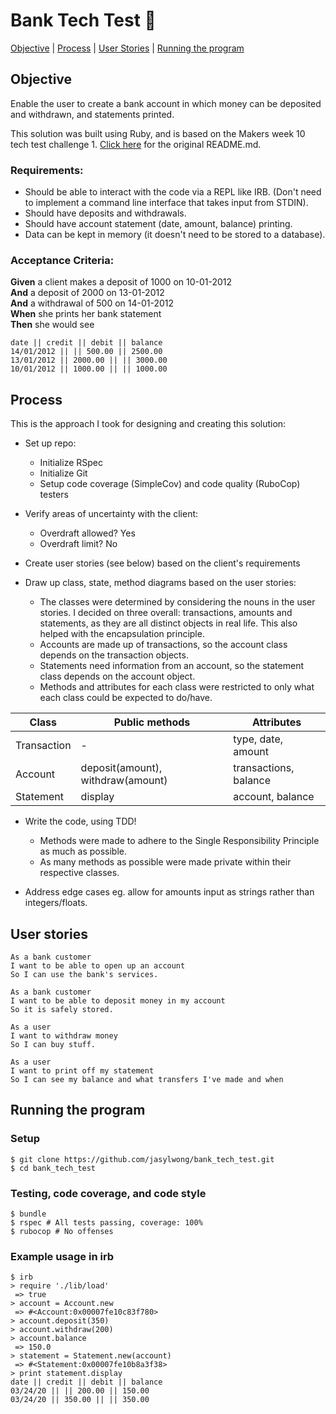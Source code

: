 # Bank Tech Test 🏦

[Objective](#Objective) | [Process](#process) | [User Stories](#user_stories) | [Running the program](#running_the_program)

## Objective

Enable the user to create a bank account in which money can be deposited and withdrawn, and statements
printed.

This solution was built using Ruby, and is based on the Makers week 10 tech test challenge 1. [Click here](https://github.com/makersacademy/course/blob/master/individual_challenges/bank_tech_test.md) for the original README.md.

### Requirements:
- Should be able to interact with the code via a REPL like IRB. (Don't need to implement a command line interface that takes input from STDIN).
- Should have deposits and withdrawals.
- Should have account statement (date, amount, balance) printing.
- Data can be kept in memory (it doesn't need to be stored to a database).

### Acceptance Criteria:
**Given** a client makes a deposit of 1000 on 10-01-2012  
**And** a deposit of 2000 on 13-01-2012  
**And** a withdrawal of 500 on 14-01-2012  
**When** she prints her bank statement  
**Then** she would see

```
date || credit || debit || balance
14/01/2012 || || 500.00 || 2500.00
13/01/2012 || 2000.00 || || 3000.00
10/01/2012 || 1000.00 || || 1000.00
```

## Process

This is the approach I took for designing and creating this solution:

- Set up repo:
    - Initialize RSpec
    - Initialize Git
    - Setup code coverage (SimpleCov) and code quality (RuboCop) testers

- Verify areas of uncertainty with the client:
    - Overdraft allowed? Yes
    - Overdraft limit? No

- Create user stories (see below) based on the client's requirements

- Draw up class, state, method diagrams based on the user stories:
    - The classes were determined by considering the nouns in the user stories.
        I decided on three overall: transactions, amounts and statements, as they 
            are all distinct objects in real life. This also helped with the encapsulation principle.
    - Accounts are made up of transactions, so the account class depends on the transaction objects.
    - Statements need information from an account, so the statement class depends on the account object.
    - Methods and attributes for each class were restricted to only what each class could be 
        expected to do/have.

Class  | Public methods | Attributes
--- | --- | ---
Transaction | - | type, date, amount
Account  | deposit(amount), withdraw(amount) | transactions, balance
Statement | display | account, balance

- Write the code, using TDD!
    - Methods were made to adhere to the Single Responsibility Principle as much as possible.
    - As many methods as possible were made private within their respective classes.

- Address edge cases eg. allow for amounts input as strings rather than integers/floats.

## <a name="user_stories">User stories</a>

```
As a bank customer
I want to be able to open up an account
So I can use the bank's services.
```
```
As a bank customer
I want to be able to deposit money in my account
So it is safely stored.
```
```
As a user
I want to withdraw money
So I can buy stuff.
```
```
As a user
I want to print off my statement
So I can see my balance and what transfers I've made and when
```

## <a name="running_the_program">Running the program</a>

### Setup
```
$ git clone https://github.com/jasylwong/bank_tech_test.git
$ cd bank_tech_test
```

### Testing, code coverage, and code style
```
$ bundle
$ rspec # All tests passing, coverage: 100%
$ rubocop # No offenses
```

### Example usage in irb
```
$ irb
> require './lib/load'
 => true 
> account = Account.new
 => #<Account:0x00007fe10c83f780> 
> account.deposit(350)
> account.withdraw(200)
> account.balance
 => 150.0 
> statement = Statement.new(account)
 => #<Statement:0x00007fe10b8a3f38> 
> print statement.display
date || credit || debit || balance
03/24/20 || || 200.00 || 150.00
03/24/20 || 350.00 || || 350.00
```
